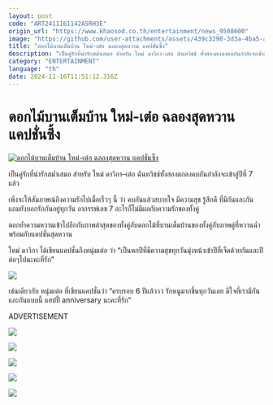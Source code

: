 ```yaml
---
layout: post
code: "ART2411161142A5RH3E"
origin_url: "https://www.khaosod.co.th/entertainment/news_9508600"
image: "https://github.com/user-attachments/assets/439c3298-3d3a-4ba5-a283-71f09774daa5"
title: "ดอกไม้บานเต็มบ้าน ใหม่-เต๋อ ฉลองสุดหวาน แคปชั่นซึ้ง"
description: "เป็นคู่รักที่น่ารักสม่ำเสมอ สำหรับ ใหม่ ดาวิกา-เต๋อ ฉันทวิชช์ ​ทั้งสองตกลงคบกันกำลังจะเข้าสู่ปีที่ 7 แล้วเพิ่งจะให้สัมภาษณ์ถึงความรักไปเมื่อเร็วๆ"
category: "ENTERTAINMENT"
language: "th"
date: 2024-11-16T11:51:12.316Z
---
```


# ดอกไม้บานเต็มบ้าน ใหม่-เต๋อ ฉลองสุดหวาน แคปชั่นซึ้ง

[![ดอกไม้บานเต็มบ้าน ใหม่-เต๋อ ฉลองสุดหวาน แคปชั่นซึ้ง](https://www.khaosod.co.th/wpapp/uploads/2024/11/ter-mai-04.jpg "ดอกไม้บานเต็มบ้าน ใหม่-เต๋อ ฉลองสุดหวาน แคปชั่นซึ้ง")](https://www.khaosod.co.th/wpapp/uploads/2024/11/ter-mai-04.jpg)

เป็นคู่รักที่น่ารักสม่ำเสมอ สำหรับ ใหม่ ดาวิกา–เต๋อ ฉันทวิชช์ ​ทั้งสองตกลงคบกันกำลังจะเข้าสู่ปีที่ 7 แล้ว

เพิ่งจะให้สัมภาษณ์ถึงความรักไปเมื่อเร็วๆ นี้ ว่า คบกันแล้วสบายใจ มีความสุข รู้สึกดี ที่มีกันและกัน แถมยังบอกรักกันอยู่ทุกวัน อาถรรพ์เลข 7 อะไรก็ไม่มีผลกับความรักของทั้งคู่

​ตอกย้ำความหวานเข้าไปอีกกับภาพล่าสุดของทั้งคู่กับดอกไม้ที่บานเต็มบ้านของทั้งคู่กับภาพคู่ที่หวานฉ่ำพร้อมกับแคปชั่นสุดหวาน

ใหม่ ดาวิกา ได้เขียนแคปชั่นถึงหนุ่มเต๋อ ว่า “เป็นหกปีที่มีความสุขทุกวันมุ่งหน้าเข้าปีที่เจ็ดด้วยกันและปีต่อๆไปนะคะที่รัก”

[![](https://www.khaosod.co.th/wpapp/uploads/2024/11/maiter-14.jpg)](https://www.khaosod.co.th/wpapp/uploads/2024/11/maiter-14.jpg)

เช่นเดียวกับ หนุ่มเต๋อ ที่เขียนแคปชั่นว่า “ครบรอบ 6 ปีแล้ววว รักหนูมากขึ้นทุกวันเลย ดีใจที่เรามีกันและกันแบบนี้ แฮปปี้ anniversary นะคะที่รัก”

ADVERTISEMENT

[![](https://www.khaosod.co.th/wpapp/uploads/2024/11/mai-ter-9.jpg)](https://www.khaosod.co.th/wpapp/uploads/2024/11/mai-ter-9.jpg)

[![](https://www.khaosod.co.th/wpapp/uploads/2024/11/mai-ter-8.jpg)](https://www.khaosod.co.th/wpapp/uploads/2024/11/mai-ter-8.jpg)

[![](https://www.khaosod.co.th/wpapp/uploads/2024/11/mai-ter-7.jpg)](https://www.khaosod.co.th/wpapp/uploads/2024/11/mai-ter-7.jpg)

[![](https://www.khaosod.co.th/wpapp/uploads/2024/11/maiter-6.jpg)](https://www.khaosod.co.th/wpapp/uploads/2024/11/maiter-6.jpg)

[![](https://www.khaosod.co.th/wpapp/uploads/2024/11/mai-ter5.jpg)](https://www.khaosod.co.th/wpapp/uploads/2024/11/mai-ter5.jpg)